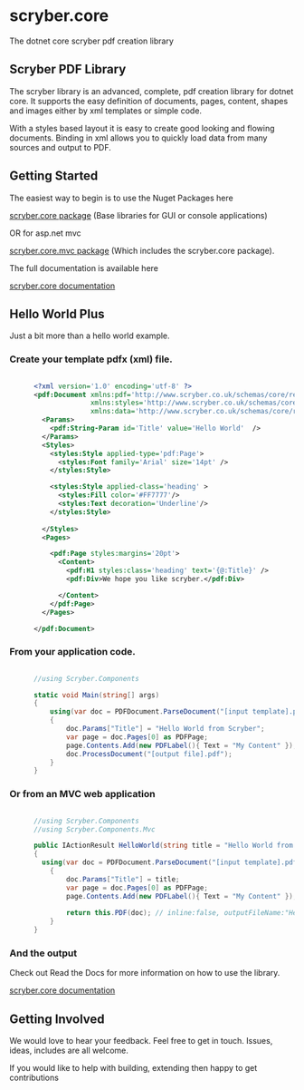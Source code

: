 ﻿# scryber.core
The dotnet core scryber pdf creation library

## Scryber PDF Library

The scryber library is an advanced, complete, pdf creation library for dotnet core. 
It supports the easy definition of documents, pages, content, shapes and images either by xml templates or simple code. 

With a styles based layout it is easy to create good looking and flowing documents. 
Binding in xml allows you to quickly load data from many sources and output to PDF. 


## Getting Started

The easiest way to begin is to use the Nuget Packages here

[scryber.core package](https://www.nuget.org/packages/scryber.core/)
(Base libraries for GUI or console applications)

OR for asp.net mvc

[scryber.core.mvc package](https://www.nuget.org/packages/scryber.core.mvc/)
(Which includes the scryber.core package).

The full documentation is available here

[scryber.core documentation](https://scrybercore.readthedocs.io/en/latest/)

## Hello World Plus

Just a bit more than a hello world example.

### Create your template pdfx (xml) file.

```xml

      <?xml version='1.0' encoding='utf-8' ?>
      <pdf:Document xmlns:pdf='http://www.scryber.co.uk/schemas/core/release/v1/Scryber.Components.xsd'
                    xmlns:styles='http://www.scryber.co.uk/schemas/core/release/v1/Scryber.Styles.xsd'
                    xmlns:data='http://www.scryber.co.uk/schemas/core/release/v1/Scryber.Data.xsd' >
        <Params>
          <pdf:String-Param id='Title' value='Hello World'  />
        </Params>
        <Styles>
          <styles:Style applied-type='pdf:Page'>
            <styles:Font family='Arial' size='14pt' />
          </styles:Style>

          <styles:Style applied-class='heading' >
            <styles:Fill color='#FF7777'/>
            <styles:Text decoration='Underline'/>
          </styles:Style>
      
        </Styles>
        <Pages>

          <pdf:Page styles:margins='20pt'>
            <Content>
              <pdf:H1 styles:class='heading' text='{@:Title}' />
              <pdf:Div>We hope you like scryber.</pdf:Div>

            </Content>
          </pdf:Page>
        </Pages>

      </pdf:Document>
```

### From your application code.

```cs

      //using Scryber.Components

      static void Main(string[] args)
      {
          using(var doc = PDFDocument.ParseDocument("[input template].pdfx"))
          {
              doc.Params["Title"] = "Hello World from Scryber";
              var page = doc.Pages[0] as PDFPage;
              page.Contents.Add(new PDFLabel(){ Text = "My Content" });
              doc.ProcessDocument("[output file].pdf");
          }
      }
```

### Or from an MVC web application

```cs

      //using Scryber.Components
      //using Scryber.Components.Mvc

      public IActionResult HelloWorld(string title = "Hello World from Scryber")
      {
        using(var doc = PDFDocument.ParseDocument("[input template].pdfx"))
          {
              doc.Params["Title"] = title;
              var page = doc.Pages[0] as PDFPage;
              page.Contents.Add(new PDFLabel(){ Text = "My Content" });
          
              return this.PDF(doc); // inline:false, outputFileName:"HelloWorld.pdf"
          }
      }
```

### And the output


Check out Read the Docs for more information on how to use the library.

[scryber.core documentation](https://scrybercore.readthedocs.io/en/latest/)


## Getting Involved

We would love to hear your feedback. Feel free to get in touch.
Issues, ideas, includes are all welcome.

If you would like to help with building, extending then happy to get contributions


